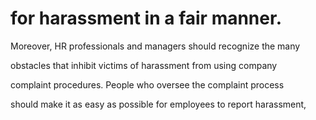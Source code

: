 # for harassment in a fair manner.

Moreover, HR professionals and managers should recognize the many

obstacles that inhibit victims of harassment from using company

complaint procedures. People who oversee the complaint process

should make it as easy as possible for employees to report harassment,